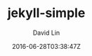 ---
title: "jekyll-simple"
github: https://github.com/wild-flame/jekyll-simple
demo: http://wild-flame.github.io/jekyll-simple
author: David Lin 

ssg:
  - Jekyll
cms:
  - No Cms
date: 2016-06-28T03:38:47Z
github_branch: master
---
